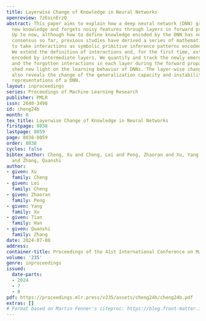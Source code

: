 ```yaml
---
title: Layerwise Change of Knowledge in Neural Networks
openreview: 7zEoinErzQ
abstract: This paper aims to explain how a deep neural network (DNN) gradually extracts
  new knowledge and forgets noisy features through layers in forward propagation.
  Up to now, although how to define knowledge encoded by the DNN has not reached a
  consensus so far, previous studies have derived a series of mathematical evidences
  to take interactions as symbolic primitive inference patterns encoded by a DNN.
  We extend the definition of interactions and, for the first time, extract interactions
  encoded by intermediate layers. We quantify and track the newly emerged interactions
  and the forgotten interactions in each layer during the forward propagation, which
  shed new light on the learning behavior of DNNs. The layer-wise change of interactions
  also reveals the change of the generalization capacity and instability of feature
  representations of a DNN.
layout: inproceedings
series: Proceedings of Machine Learning Research
publisher: PMLR
issn: 2640-3498
id: cheng24b
month: 0
tex_title: Layerwise Change of Knowledge in Neural Networks
firstpage: 8038
lastpage: 8059
page: 8038-8059
order: 8038
cycles: false
bibtex_author: Cheng, Xu and Cheng, Lei and Peng, Zhaoran and Xu, Yang and Han, Tian
  and Zhang, Quanshi
author:
- given: Xu
  family: Cheng
- given: Lei
  family: Cheng
- given: Zhaoran
  family: Peng
- given: Yang
  family: Xu
- given: Tian
  family: Han
- given: Quanshi
  family: Zhang
date: 2024-07-08
address:
container-title: Proceedings of the 41st International Conference on Machine Learning
volume: '235'
genre: inproceedings
issued:
  date-parts:
  - 2024
  - 7
  - 8
pdf: https://proceedings.mlr.press/v235/assets/cheng24b/cheng24b.pdf
extras: []
# Format based on Martin Fenner's citeproc: https://blog.front-matter.io/posts/citeproc-yaml-for-bibliographies/
---
```

